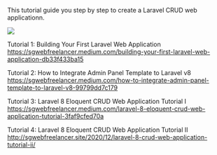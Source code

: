 This tutorial guide you step by step to create a Laravel CRUD web applicationn.

<img src="http://sgwebfreelancer.site/wp-content/uploads/2020/12/image-5.png"/>

Tutorial 1: Building Your First Laravel Web Application
https://sgwebfreelancer.medium.com/building-your-first-laravel-web-application-db33f433ba15

Tutorial 2: How to Integrate Admin Panel Template to Laravel v8
https://sgwebfreelancer.medium.com/how-to-integrate-admin-panel-template-to-laravel-v8-99799dd7c179

Tutorial 3: Laravel 8 Eloquent CRUD Web Application Tutorial I
https://sgwebfreelancer.medium.com/laravel-8-eloquent-crud-web-application-tutorial-3faf9cfed70a

Tutorial 4: Laravel 8 Eloquent CRUD Web Application Tutorial II
http://sgwebfreelancer.site/2020/12/laravel-8-crud-web-application-tutorial-ii/
